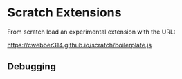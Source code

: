 # Scratch Extensions

From scratch load an experimental extension with the URL:

  https://cwebber314.github.io/scratch/boilerplate.js

## Debugging
